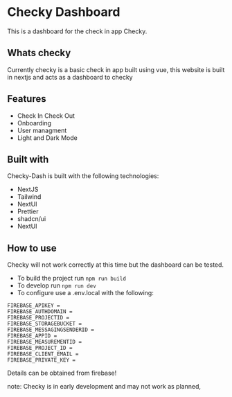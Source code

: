 # Checky Dashboard

This is a dashboard for the check in app Checky.

## Whats checky
Currently checky is a basic check in app built using vue, this website is built in nextjs and acts as a dashboard to checky

## Features
- Check In Check Out
- Onboarding
- User managment
- Light and Dark Mode

## Built with
Checky-Dash is built with the following technologies:
- NextJS
- Tailwind
- NextUI
- Prettier
- shadcn/ui
- NextUI

## How to use
Checky will not work correctly at this time but the dashboard can be tested.
- To build the project run `npm run build`
- To develop run `npm run dev`
- To configure use a .env.local with the following:
```
FIREBASE_APIKEY =
FIREBASE_AUTHDOMAIN = 
FIREBASE_PROJECTID = 
FIREBASE_STORAGEBUCKET =
FIREBASE_MESSAGINGSENDERID = 
FIREBASE_APPID = 
FIREBASE_MEASUREMENTID =
FIREBASE_PROJECT_ID =
FIREBASE_CLIENT_EMAIL = 
FIREBASE_PRIVATE_KEY = 
```
Details can be obtained from firebase!


note: Checky is in early development and may not work as planned,
